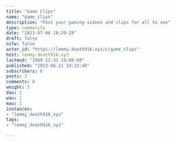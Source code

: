 ```yaml
---
title: "Game Clips" 
name: "game_clips"
description: "Post your gaming videos and clips for all to see"
type: community
date: "2023-07-06 18:29:29"
draft: false
nsfw: false
actor_id: "https://lemmy.death916.xyz/c/game_clips"
host: lemmy.death916.xyz
lastmod: "1969-12-31 19:00:00"
published: "2023-06-21 19:23:48"
subscribers: 6
posts: 3
comments: 0
weight: 3
dau: 1
wau: 1
mau: 1
instances:
- "lemmy_death916_xyz"
tags: 
- "lemmy_death916_xyz"

---
```

